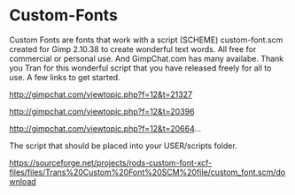 # Custom-Fonts
Custom Fonts are fonts that work with a script (SCHEME) custom-font.scm created for Gimp 2.10.38 to create wonderful text words. All free for commercial or personal use. And GimpChat.com has many availabe. Thank you Tran for this wonderful script that you have released freely for all to use. 
A few links to get started.

http://gimpchat.com/viewtopic.php?f=12&t=21327

http://gimpchat.com/viewtopic.php?f=12&t=20396

http://gimpchat.com/viewtopic.php?f=12&t=20664...

The script that should be placed into your USER/scripts folder.

https://sourceforge.net/projects/rods-custom-font-xcf-files/files/Trans%20Custom%20Font%20SCM%20file/custom_font.scm/download
